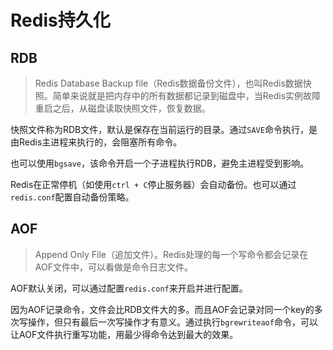 # Redis持久化

## RDB

> Redis Database Backup file（Redis数据备份文件），也叫Redis数据快照。简单来说就是把内存中的所有数据都记录到磁盘中，当Redis实例故障重启之后，从磁盘读取快照文件，恢复数据。

快照文件称为RDB文件，默认是保存在当前运行的目录。通过`SAVE`命令执行，是由Redis主进程来执行的，会阻塞所有命令。

也可以使用`bgsave`，该命令开启一个子进程执行RDB，避免主进程受到影响。

Redis在正常停机（如使用`ctrl + C`停止服务器）会自动备份。也可以通过`redis.conf`配置自动备份策略。

## AOF

> Append Only File（追加文件）。Redis处理的每一个写命令都会记录在AOF文件中，可以看做是命令日志文件。

AOF默认关闭，可以通过配置`redis.conf`来开启并进行配置。

因为AOF记录命令，文件会比RDB文件大的多。而且AOF会记录对同一个key的多次写操作，但只有最后一次写操作才有意义。通过执行`bgrewriteaof`命令，可以让AOF文件执行重写功能，用最少得命令达到最大的效果。